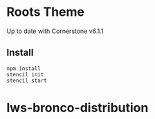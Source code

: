 # Roots Theme

Up to date with Cornerstone v6.1.1

## Install

```
npm install
stencil init
stencil start
```
# lws-bronco-distribution
